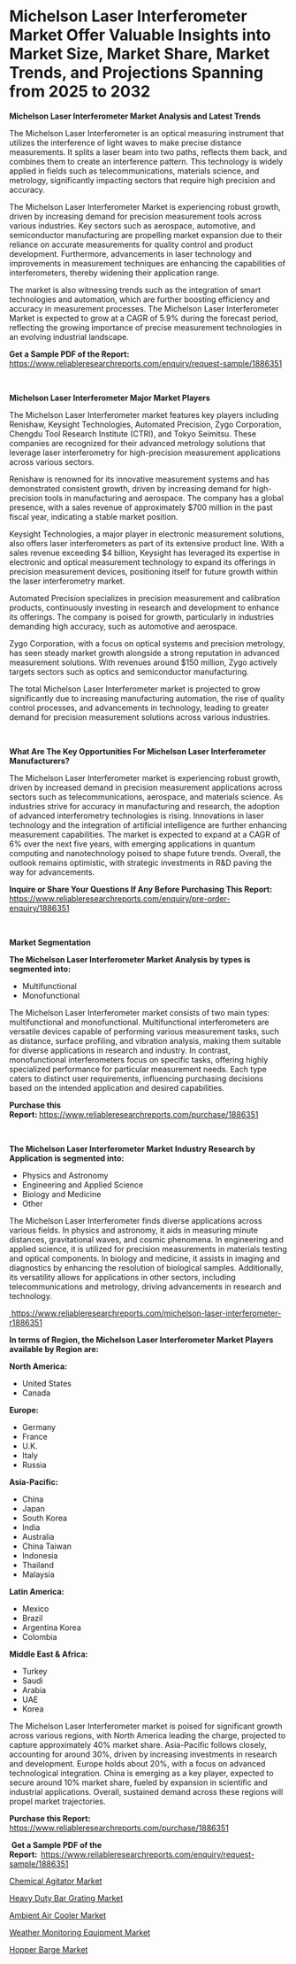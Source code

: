 <p><h1>Michelson Laser Interferometer Market Offer Valuable Insights into Market Size, Market Share, Market Trends, and Projections Spanning from 2025 to 2032</h1></p><p><strong>Michelson Laser Interferometer Market Analysis and Latest Trends</strong></p>
<p><p>The Michelson Laser Interferometer is an optical measuring instrument that utilizes the interference of light waves to make precise distance measurements. It splits a laser beam into two paths, reflects them back, and combines them to create an interference pattern. This technology is widely applied in fields such as telecommunications, materials science, and metrology, significantly impacting sectors that require high precision and accuracy.</p><p>The Michelson Laser Interferometer Market is experiencing robust growth, driven by increasing demand for precision measurement tools across various industries. Key sectors such as aerospace, automotive, and semiconductor manufacturing are propelling market expansion due to their reliance on accurate measurements for quality control and product development. Furthermore, advancements in laser technology and improvements in measurement techniques are enhancing the capabilities of interferometers, thereby widening their application range.</p><p>The market is also witnessing trends such as the integration of smart technologies and automation, which are further boosting efficiency and accuracy in measurement processes. The Michelson Laser Interferometer Market is expected to grow at a CAGR of 5.9% during the forecast period, reflecting the growing importance of precise measurement technologies in an evolving industrial landscape.</p></p>
<p><strong>Get a Sample PDF of the Report:&nbsp;</strong> <a href="https://www.reliableresearchreports.com/enquiry/request-sample/1886351?utm_campaign=102&utm_medium=2&utm_source=Github&utm_content=ia&utm_term=10042025&utm_id=michelson-laser-interferometer">https://www.reliableresearchreports.com/enquiry/request-sample/1886351</a></p>
<p>&nbsp;</p>
<p><strong>Michelson Laser Interferometer Major Market Players</strong></p>
<p><p>The Michelson Laser Interferometer market features key players including Renishaw, Keysight Technologies, Automated Precision, Zygo Corporation, Chengdu Tool Research Institute (CTRI), and Tokyo Seimitsu. These companies are recognized for their advanced metrology solutions that leverage laser interferometry for high-precision measurement applications across various sectors.</p><p>Renishaw is renowned for its innovative measurement systems and has demonstrated consistent growth, driven by increasing demand for high-precision tools in manufacturing and aerospace. The company has a global presence, with a sales revenue of approximately $700 million in the past fiscal year, indicating a stable market position.</p><p>Keysight Technologies, a major player in electronic measurement solutions, also offers laser interferometers as part of its extensive product line. With a sales revenue exceeding $4 billion, Keysight has leveraged its expertise in electronic and optical measurement technology to expand its offerings in precision measurement devices, positioning itself for future growth within the laser interferometry market.</p><p>Automated Precision specializes in precision measurement and calibration products, continuously investing in research and development to enhance its offerings. The company is poised for growth, particularly in industries demanding high accuracy, such as automotive and aerospace.</p><p>Zygo Corporation, with a focus on optical systems and precision metrology, has seen steady market growth alongside a strong reputation in advanced measurement solutions. With revenues around $150 million, Zygo actively targets sectors such as optics and semiconductor manufacturing.</p><p>The total Michelson Laser Interferometer market is projected to grow significantly due to increasing manufacturing automation, the rise of quality control processes, and advancements in technology, leading to greater demand for precision measurement solutions across various industries.</p></p>
<p>&nbsp;</p>
<p><strong>What Are The Key Opportunities For Michelson Laser Interferometer Manufacturers?</strong></p>
<p><p>The Michelson Laser Interferometer market is experiencing robust growth, driven by increased demand in precision measurement applications across sectors such as telecommunications, aerospace, and materials science. As industries strive for accuracy in manufacturing and research, the adoption of advanced interferometry technologies is rising. Innovations in laser technology and the integration of artificial intelligence are further enhancing measurement capabilities. The market is expected to expand at a CAGR of 6% over the next five years, with emerging applications in quantum computing and nanotechnology poised to shape future trends. Overall, the outlook remains optimistic, with strategic investments in R&D paving the way for advancements.</p></p>
<p><strong>Inquire or Share Your Questions If Any Before Purchasing This Report:</strong> <a href="https://www.reliableresearchreports.com/enquiry/pre-order-enquiry/1886351?utm_campaign=102&utm_medium=2&utm_source=Github&utm_content=ia&utm_term=10042025&utm_id=michelson-laser-interferometer">https://www.reliableresearchreports.com/enquiry/pre-order-enquiry/1886351</a></p>
<p>&nbsp;</p>
<p><strong>Market Segmentation</strong></p>
<p><strong>The Michelson Laser Interferometer Market Analysis by types is segmented into:</strong></p>
<p><ul><li>Multifunctional</li><li>Monofunctional</li></ul></p>
<p><p>The Michelson Laser Interferometer market consists of two main types: multifunctional and monofunctional. Multifunctional interferometers are versatile devices capable of performing various measurement tasks, such as distance, surface profiling, and vibration analysis, making them suitable for diverse applications in research and industry. In contrast, monofunctional interferometers focus on specific tasks, offering highly specialized performance for particular measurement needs. Each type caters to distinct user requirements, influencing purchasing decisions based on the intended application and desired capabilities.</p></p>
<p><strong>Purchase this Report:&nbsp;</strong><a href="https://www.reliableresearchreports.com/purchase/1886351?utm_campaign=102&utm_medium=2&utm_source=Github&utm_content=ia&utm_term=10042025&utm_id=michelson-laser-interferometer">https://www.reliableresearchreports.com/purchase/1886351</a></p>
<p>&nbsp;</p>
<p><strong>The Michelson Laser Interferometer Market Industry Research by Application is segmented into:</strong></p>
<p><ul><li>Physics and Astronomy</li><li>Engineering and Applied Science</li><li>Biology and Medicine</li><li>Other</li></ul></p>
<p><p>The Michelson Laser Interferometer finds diverse applications across various fields. In physics and astronomy, it aids in measuring minute distances, gravitational waves, and cosmic phenomena. In engineering and applied science, it is utilized for precision measurements in materials testing and optical components. In biology and medicine, it assists in imaging and diagnostics by enhancing the resolution of biological samples. Additionally, its versatility allows for applications in other sectors, including telecommunications and metrology, driving advancements in research and technology.</p></p>
<p><a href="https://www.reliableresearchreports.com/michelson-laser-interferometer-r1886351?utm_campaign=102&utm_medium=2&utm_source=Github&utm_content=ia&utm_term=10042025&utm_id=michelson-laser-interferometer">&nbsp;https://www.reliableresearchreports.com/michelson-laser-interferometer-r1886351</a></p>
<p><strong>In terms of Region, the Michelson Laser Interferometer Market Players available by Region are:</strong></p>
<p>
    <p> <strong> North America: </strong>
        <ul>
            <li>United States</li>
            <li>Canada</li>
        </ul>
        </p> 
    <p> <strong> Europe: </strong>
        <ul>
            <li>Germany</li>
            <li>France</li>
            <li>U.K.</li>
            <li>Italy</li>
            <li>Russia</li>
        </ul>
        </p> 
    <p> <strong> Asia-Pacific: </strong>
        <ul>
            <li>China</li>
            <li>Japan</li>
            <li>South Korea</li>
            <li>India</li>
            <li>Australia</li>
            <li>China Taiwan</li>
            <li>Indonesia</li>
            <li>Thailand</li>
            <li>Malaysia</li>
        </ul>
        </p> 
    <p> <strong> Latin America: </strong>
        <ul>
            <li>Mexico</li>
            <li>Brazil</li>
            <li>Argentina Korea</li>
            <li>Colombia</li>
        </ul>
        </p> 
    <p> <strong> Middle East & Africa: </strong>
        <ul>
            <li>Turkey</li>
            <li>Saudi</li>
            <li>Arabia</li>
            <li>UAE</li>
            <li>Korea</li>
        </ul>
    </p>
    </p>
<p><p>The Michelson Laser Interferometer market is poised for significant growth across various regions, with North America leading the charge, projected to capture approximately 40% market share. Asia-Pacific follows closely, accounting for around 30%, driven by increasing investments in research and development. Europe holds about 20%, with a focus on advanced technological integration. China is emerging as a key player, expected to secure around 10% market share, fueled by expansion in scientific and industrial applications. Overall, sustained demand across these regions will propel market trajectories.</p></p>
<p><strong>Purchase this Report: </strong><a href="https://www.reliableresearchreports.com/purchase/1886351?utm_campaign=102&utm_medium=2&utm_source=Github&utm_content=ia&utm_term=10042025&utm_id=michelson-laser-interferometer">https://www.reliableresearchreports.com/purchase/1886351</a></p>
<p>&nbsp;<strong>Get a Sample PDF of the Report:&nbsp;&nbsp;</strong><a href="https://www.reliableresearchreports.com/enquiry/request-sample/1886351?utm_campaign=102&utm_medium=2&utm_source=Github&utm_content=ia&utm_term=10042025&utm_id=michelson-laser-interferometer">https://www.reliableresearchreports.com/enquiry/request-sample/1886351</a></p>
<p><strong></strong></p>
<p><p><a href="https://github.com/rodinayygacklezi/Market-Research-Report-List-1/blob/main/chemical-agitator-market.md?utm_campaign=102&utm_medium=2&utm_source=Github&utm_content=ia&utm_term=10042025&utm_id=michelson-laser-interferometer">Chemical Agitator Market</a></p><p><a href="https://github.com/lindaopodray/Market-Research-Report-List-1/blob/main/heavy-duty-bar-grating-market.md?utm_campaign=102&utm_medium=2&utm_source=Github&utm_content=ia&utm_term=10042025&utm_id=michelson-laser-interferometer">Heavy Duty Bar Grating Market</a></p><p><a href="https://github.com/marlanamarvn/Market-Research-Report-List-1/blob/main/ambient-air-cooler-market.md?utm_campaign=102&utm_medium=2&utm_source=Github&utm_content=ia&utm_term=10042025&utm_id=michelson-laser-interferometer">Ambient Air Cooler Market</a></p><p><a href="https://github.com/OlenFleming68/Market-Research-Report-List-1/blob/main/weather-monitoring-equipment-market.md?utm_campaign=102&utm_medium=2&utm_source=Github&utm_content=ia&utm_term=10042025&utm_id=michelson-laser-interferometer">Weather Monitoring Equipment Market</a></p><p><a href="https://github.com/XavierTyler76/Market-Research-Report-List-1/blob/main/hopper-barge-market.md?utm_campaign=102&utm_medium=2&utm_source=Github&utm_content=ia&utm_term=10042025&utm_id=michelson-laser-interferometer">Hopper Barge Market</a></p></p>